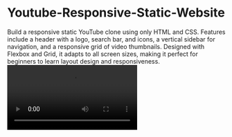 # Youtube-Responsive-Static-Website
 Build a responsive static YouTube clone using only HTML and CSS. Features include a header with a logo, search bar, and icons, a vertical sidebar for navigation, and a responsive grid of video thumbnails. Designed with Flexbox and Grid, it adapts to all screen sizes, making it perfect for beginners to learn layout design and responsiveness.
<video controls>
    <source src="./Youtube.mp4" type="video/mp4">
    Your browser does not support the video tag.
</video>
